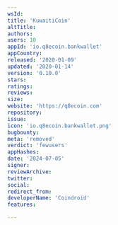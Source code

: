 ```yaml
---
wsId: 
title: 'KuwaitiCoin'
altTitle: 
authors: 
users: 10
appId: 'io.q8ecoin.bankwallet'
appCountry: 
released: '2020-01-09'
updated: '2020-01-14'
version: '0.10.0'
stars: 
ratings: 
reviews: 
size: 
website: 'https://q8ecoin.com'
repository: 
issue: 
icon: 'io.q8ecoin.bankwallet.png'
bugbounty: 
meta: 'removed'
verdict: 'fewusers'
appHashes: 
date: '2024-07-05'
signer: 
reviewArchive: 
twitter: 
social: 
redirect_from: 
developerName: 'Coindroid'
features: 

---
```



